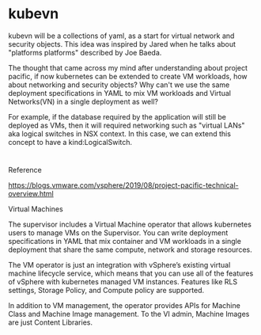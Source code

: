 # kubevn
kubevn will be a collections of yaml, as a start for virtual network and security objects. This idea was inspired by Jared when he talks about "platforms platforms" described by Joe Baeda. 

The thought that came across my mind after understanding about project pacific, if now kubernetes can be extended to create VM workloads, how about networking and security objects? Why can't we use the same deployment specifications in YAML to mix VM workloads and Virtual Networks(VN) in a single deployment as well?

For example, if the database required by the application will still be deployed as VMs, then it will required networking such as "virtual LANs" aka logical switches in NSX context. In this case, we can extend this concept to have a kind:LogicalSwitch. 

#
#
#


Reference

https://blogs.vmware.com/vsphere/2019/08/project-pacific-technical-overview.html

Virtual Machines

The supervisor includes a Virtual Machine operator that allows kubernetes users to manage VMs on the Supervisor. You can write deployment specifications in YAML that mix container and VM workloads in a single deployment that share the same compute, network and storage resources.

The VM operator is just an integration with vSphere’s existing virtual machine lifecycle service, which means that you can use all of the features of vSphere with kubernetes managed VM instances. Features like RLS settings, Storage Policy, and Compute policy are supported.

In addition to VM management, the operator provides APIs for Machine Class and Machine Image management. To the VI admin, Machine Images are just Content Libraries.
